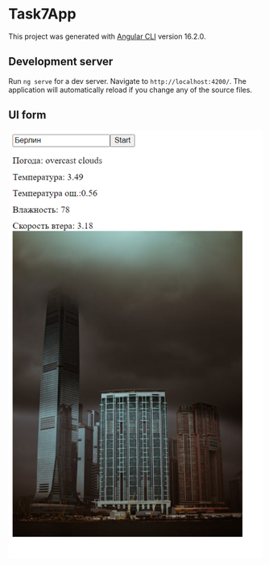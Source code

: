 # Task7App

This project was generated with [Angular CLI](https://github.com/angular/angular-cli) version 16.2.0.

## Development server

Run `ng serve` for a dev server. Navigate to `http://localhost:4200/`. The application will automatically reload if you change any of the source files.

 ## UI form

 <div style="display: flex; flex-direction:row; justify-content: flex-start">
  <img  style="text-align: center;" src="https://github.com/PKkDev/FP_Kirill_Portnov/blob/task-7/task-7-app/src/assets/form-0.png">
</div>
